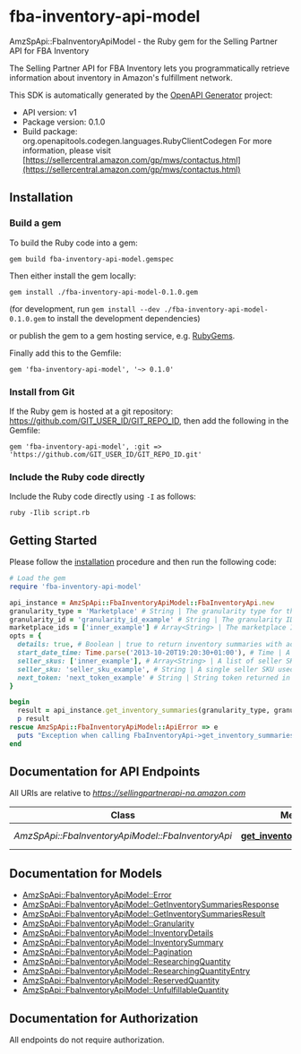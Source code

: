 # fba-inventory-api-model

AmzSpApi::FbaInventoryApiModel - the Ruby gem for the Selling Partner API for FBA Inventory

The Selling Partner API for FBA Inventory lets you programmatically retrieve information about inventory in Amazon's fulfillment network.

This SDK is automatically generated by the [OpenAPI Generator](https://openapi-generator.tech) project:

- API version: v1
- Package version: 0.1.0
- Build package: org.openapitools.codegen.languages.RubyClientCodegen
For more information, please visit [https://sellercentral.amazon.com/gp/mws/contactus.html](https://sellercentral.amazon.com/gp/mws/contactus.html)

## Installation

### Build a gem

To build the Ruby code into a gem:

```shell
gem build fba-inventory-api-model.gemspec
```

Then either install the gem locally:

```shell
gem install ./fba-inventory-api-model-0.1.0.gem
```

(for development, run `gem install --dev ./fba-inventory-api-model-0.1.0.gem` to install the development dependencies)

or publish the gem to a gem hosting service, e.g. [RubyGems](https://rubygems.org/).

Finally add this to the Gemfile:

    gem 'fba-inventory-api-model', '~> 0.1.0'

### Install from Git

If the Ruby gem is hosted at a git repository: https://github.com/GIT_USER_ID/GIT_REPO_ID, then add the following in the Gemfile:

    gem 'fba-inventory-api-model', :git => 'https://github.com/GIT_USER_ID/GIT_REPO_ID.git'

### Include the Ruby code directly

Include the Ruby code directly using `-I` as follows:

```shell
ruby -Ilib script.rb
```

## Getting Started

Please follow the [installation](#installation) procedure and then run the following code:

```ruby
# Load the gem
require 'fba-inventory-api-model'

api_instance = AmzSpApi::FbaInventoryApiModel::FbaInventoryApi.new
granularity_type = 'Marketplace' # String | The granularity type for the inventory aggregation level.
granularity_id = 'granularity_id_example' # String | The granularity ID for the inventory aggregation level.
marketplace_ids = ['inner_example'] # Array<String> | The marketplace ID for the marketplace for which to return inventory summaries.
opts = {
  details: true, # Boolean | true to return inventory summaries with additional summarized inventory details and quantities. Otherwise, returns inventory summaries only (default value).
  start_date_time: Time.parse('2013-10-20T19:20:30+01:00'), # Time | A start date and time in ISO8601 format. If specified, all inventory summaries that have changed since then are returned. You must specify a date and time that is no earlier than 18 months prior to the date and time when you call the API. Note: Changes in inboundWorkingQuantity, inboundShippedQuantity and inboundReceivingQuantity are not detected.
  seller_skus: ['inner_example'], # Array<String> | A list of seller SKUs for which to return inventory summaries. You may specify up to 50 SKUs.
  seller_sku: 'seller_sku_example', # String | A single seller SKU used for querying the specified seller SKU inventory summaries.
  next_token: 'next_token_example' # String | String token returned in the response of your previous request. The string token will expire 30 seconds after being created.
}

begin
  result = api_instance.get_inventory_summaries(granularity_type, granularity_id, marketplace_ids, opts)
  p result
rescue AmzSpApi::FbaInventoryApiModel::ApiError => e
  puts "Exception when calling FbaInventoryApi->get_inventory_summaries: #{e}"
end

```

## Documentation for API Endpoints

All URIs are relative to *https://sellingpartnerapi-na.amazon.com*

Class | Method | HTTP request | Description
------------ | ------------- | ------------- | -------------
*AmzSpApi::FbaInventoryApiModel::FbaInventoryApi* | [**get_inventory_summaries**](docs/FbaInventoryApi.md#get_inventory_summaries) | **GET** /fba/inventory/v1/summaries | 


## Documentation for Models

 - [AmzSpApi::FbaInventoryApiModel::Error](docs/Error.md)
 - [AmzSpApi::FbaInventoryApiModel::GetInventorySummariesResponse](docs/GetInventorySummariesResponse.md)
 - [AmzSpApi::FbaInventoryApiModel::GetInventorySummariesResult](docs/GetInventorySummariesResult.md)
 - [AmzSpApi::FbaInventoryApiModel::Granularity](docs/Granularity.md)
 - [AmzSpApi::FbaInventoryApiModel::InventoryDetails](docs/InventoryDetails.md)
 - [AmzSpApi::FbaInventoryApiModel::InventorySummary](docs/InventorySummary.md)
 - [AmzSpApi::FbaInventoryApiModel::Pagination](docs/Pagination.md)
 - [AmzSpApi::FbaInventoryApiModel::ResearchingQuantity](docs/ResearchingQuantity.md)
 - [AmzSpApi::FbaInventoryApiModel::ResearchingQuantityEntry](docs/ResearchingQuantityEntry.md)
 - [AmzSpApi::FbaInventoryApiModel::ReservedQuantity](docs/ReservedQuantity.md)
 - [AmzSpApi::FbaInventoryApiModel::UnfulfillableQuantity](docs/UnfulfillableQuantity.md)


## Documentation for Authorization

 All endpoints do not require authorization.

